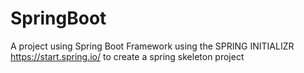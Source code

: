 # SpringBoot
A project using Spring Boot Framework
using the SPRING INITIALIZR https://start.spring.io/ to create a spring skeleton project
